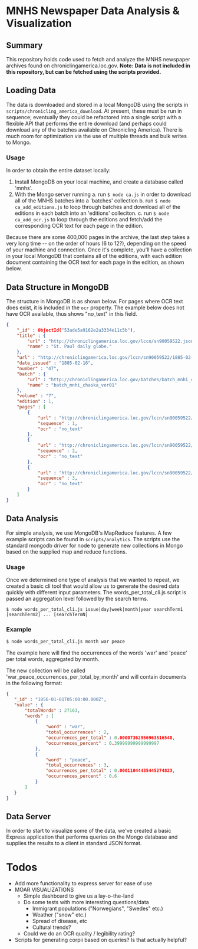 # MNHS Newspaper Data Analysis & Visualization

## Summary
This repository holds code used to fetch and analyze the MNHS newspaper archives found on chroniclingamerica.loc.gov. **Note: Data is not included in this repository, but can be fetched using the scripts provided.**

## Loading Data
The data is downloaded and stored in a local MongoDB using the scripts in ```scripts/chronicling_america_download```. At present, these must be run in sequence; eventually they could be refactored into a single script with a flexible API that performs the entire download (and perhaps could download any of the batches available on Chronicling America). There is much room for optimization via the use of multiple threads and bulk writes to Mongo.

### Usage
In order to obtain the entire dataset locally:

1. Install MongoDB on your local machine, and create a database called 'mnhs'.
2. With the Mongo server running
	a. run `$ node ca.js` in order to download all of the MNHS batches into a 'batches' collection
	b. run `$ node ca_add_editions.js` to loop through batches and download all of the editions in each batch into an 'editions' colleciton.
	c. run `$ node ca_add_ocr.js` to loop through the editions and fetch/add the corresponding OCR text for each page in the edition.

Because there are some 400,000 pages in the archive, the last step takes a very long time -- on the order of hours (6 to 12?), depending on the speed of your machine and connection. Once it's complete, you'll have a collection in your local MongoDB that contains all of the editions, with each edition document containing the OCR text for each page in the edition, as shown below.

## Data Structure in MongoDB
The structure in MongoDB is as shown below. For pages where OCR text does exist, it is included in the ```ocr``` property. The example below does not have OCR available, thus shows "no_text" in this field.

``` json
{
	"_id" : ObjectId("53ade5a9162e2a3334e11c5b"),
	"title" : {
		"url" : "http://chroniclingamerica.loc.gov/lccn/sn90059522.json",
		"name" : "St. Paul daily globe."
	},
	"url" : "http://chroniclingamerica.loc.gov/lccn/sn90059522/1885-02-16/ed-1.json",
	"date_issued" : "1885-02-16",
	"number" : "47",
	"batch" : {
		"url" : "http://chroniclingamerica.loc.gov/batches/batch_mnhi_chaska_ver01.json",
		"name" : "batch_mnhi_chaska_ver01"
	},
	"volume" : "7",
	"edition" : 1,
	"pages" : [
		{
			"url" : "http://chroniclingamerica.loc.gov/lccn/sn90059522/1885-02-16/ed-1/seq-1.json",
			"sequence" : 1,
			"ocr" : "no_text"
		},
		{
			"url" : "http://chroniclingamerica.loc.gov/lccn/sn90059522/1885-02-16/ed-1/seq-2.json",
			"sequence" : 2,
			"ocr" : "no_text"
		},
		{
			"url" : "http://chroniclingamerica.loc.gov/lccn/sn90059522/1885-02-16/ed-1/seq-3.json",
			"sequence" : 3,
			"ocr" : "no_text"
		}
	]
}
```

## Data Analysis
For simple analysis, we use MongoDB's MapReduce features. A few example scripts can be found in ```scripts/analytics```. The scripts use the standard mongodb driver for node to generate new collections in Mongo based on the supplied map and reduce functions.

### Usage
Once we determined one type of analysis that we wanted to repeat, we created a basic cli tool that would allow us to generate the desired data quickly with different input parameters. The words_per_total_cli.js script is passed an aggregation level followed by the search terms.

```
$ node words_per_total_cli.js issue|day|week|month|year searchTerm1 [searchTerm2] ... [searchTermN]
```

### Example

``` bash
$ node words_per_total_cli.js month war peace
```

The example here will find the occurrences of the words 'war' and 'peace' per total words, aggregated by month.

The new collection will be called 'war_peace_occurrences_per_total_by_month' and will contain documents in the following format:

``` json
{
   "_id" : "1856-01-01T05:00:00.000Z",
   "value" : {
       "totalWords" : 27163,
       "words" : [
           {
               "word" : "war",
               "total_occurrences" : 2,
               "occurrences_per_total" : 0.00007362956963516548,
               "occurrences_percent" : 0.39999999999999997
           },
           {
               "word" : "peace",
               "total_occurrences" : 3,
               "occurrences_per_total" : 0.00011044435445274823,
               "occurrences_percent" : 0.6
           }
       ]
   }
}
```

## Data Server
In order to start to visualize some of the data, we've created a basic Express application that performs queries on the Mongo database and supplies the results to a client in standard JSON format.

# Todos

- Add more functionality to express server for ease of use
- MOAR VISUALIZATIONS
	- Simple dashboard to give us a lay-o-the-land
	- Do some tests with more interesting questions/data
		- Immigrant populations ("Norwegians", "Swedes" etc.)
		- Weather ("snow" etc.)
		- Spread of disease, etc
		- Cultural trends?
	- Could we do an OCR quality / legibility rating?
- Scripts for generating corpii based on queries? Is that actually helpful?
